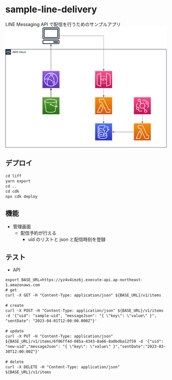# sample-line-delivery

LINE Messaging API で配信を行うためのサンプルアプリ
![](docs/archtecture.drawio.png)

## デプロイ

```
cd liff
yarn export
cd ..
cd cdk
npx cdk deploy
```

## 機能

- 管理画面
  - 配信予約が行える
    - uid のリストと json と配信時刻を登録

## テスト

- API

```bash:
export BASE_URL=https://yz4v4imz6j.execute-api.ap-northeast-1.amazonaws.com
# get
curl -X GET -H "Content-Type: application/json" ${BASE_URL}/v1/items

# create
curl -X POST -H "Content-Type: application/json" ${BASE_URL}/v1/items -d '{"uid": "sample-uid", "messageJson": "{ \"key\": \"value\" }", "sentDate": "2023-04-01T12:00:00.000Z"}'

# update
curl -X PUT -H "Content-Type: application/json" ${BASE_URL}/v1/items/6f06ff4d-085a-4343-8a66-8a0bdba12f59 -d '{"uid": "new-uid","messageJson": "{ \"key\": \"value\" }","sentDate":"2023-03-30T12:00:00Z"}'

# delete
curl -X DELETE -H "Content-Type: application/json" ${BASE_URL}/v1/items
```
